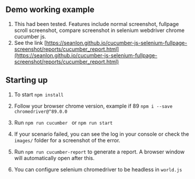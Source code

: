  
## Demo working example
 1. This had been tested. Features include normal screenshot, fullpage scroll screenshot, compare screenshot in selenium webdriver chrome cucumber js.
 2. See the link  [https://seanlon.github.io/cucumber-js-selenium-fullpage-screenshot/reports/cucumber_report.html](https://seanlon.github.io/cucumber-js-selenium-fullpage-screenshot/reports/cucumber_report.html)
## Starting up
 1. To start `npm install`
 2. Follow your browser chrome version, example if 89 `npm i --save chromedriver@^89.0.0`
 3. Run `npm run cucumber ` or `npm run start`
 4. If your scenario failed, you can see the log in your console or check the `images/` folder for a screenshot of the error.
 5. Run `npm run cucumber-report` to generate a report. A browser window will automatically open after this.
 
 6. You can configure selenium chromedriver to be headless in `world.js`
